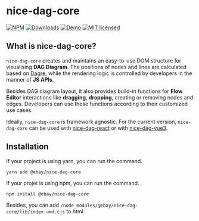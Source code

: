 # nice-dag-core
[![NPM](https://img.shields.io/npm/v/@ebay/nice-dag-core.svg)](https://www.npmjs.com/package/@ebay/nice-dag-core)
[![Downloads](https://img.shields.io/npm/dm/@ebay/nice-dag-core.svg)](https://www.npmjs.com/package/@ebay/nice-dag-core)
[![Demo](https://img.shields.io/badge/demo-link-orange.svg)](https://opensource.ebay.com/nice-dag/examples/index.html)
[![MIT licensed](https://img.shields.io/badge/license-MIT-blue.svg)](https://github.com/eBay/nice-dag/blob/main/LICENSE.md)

## What is nice-dag-core?

`nice-dag-core` creates and maintains an easy-to-use DOM structure for visualising **DAG Diagram**. The positions of nodes and lines are calculated based on [Dagre](https://github.com/dagrejs/dagre), while the rendering logic is controlled by developers in the manner of **JS APIs**.

Besides DAG diagram layout, it also provides build-in functions for **Flow Editor** interactions like **dragging**, **dropping**, creating or removing nodes and edges. Developers can use these functions according to their customized use cases. 

Ideally, `nice-dag-core` is framework agnostic. For the current version, `nice-dag-core` can be used with [nice-dag-react](https://www.npmjs.com/package/@ebay/nice-dag-react) or with [nice-dag-vue3](https://www.npmjs.com/package/@ebay/nice-dag-vue3). 

## Installation

If your project is using yarn, you can run the command.

```
yarn add @ebay/nice-dag-core
```

If your projet is using npm, you can run the command.

```
npm install @ebay/nice-dag-core
```

Besides, you can add `/node_modules/@ebay/nice-dag-core/lib/index.umd.cjs` to html <script> directly if you are not working on `react` or `vue3` framework.

For more details, please you can visit [Doc Portal](https://opensource.ebay.com/nice-dag/docs/intro).
